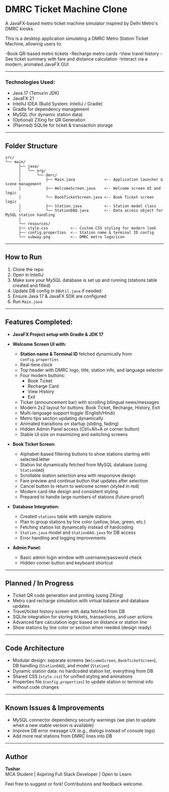 # DMRC Ticket Machine Clone

A JavaFX-based metro ticket machine simulator inspired by Delhi Metro's DMRC kiosks.

This is a desktop application simulating a DMRC Metro Station Ticket Machine, allowing users to:

-Book QR-based metro tickets
-Recharge metro cards
-View travel history
-See ticket summary with fare and distance calculation
-Interact via a modern, animated JavaFX GUI

---

### Technologies Used:

- Java 17 (Temurin JDK)
- JavaFX 21
- IntelliJ IDEA (Build System: IntelliJ / Gradle)
- Gradle for dependency management
- MySQL (for dynamic station data)
- (Optional) ZXing for QR Generation
- (Planned) SQLite for ticket & transaction storage

---

## Folder Structure
```
src/
└── main/
      ├── java/
      │   └── org/
      │       └── dmrc/
      │           ├── Main.java             <-- Application launcher & scene management
      │           ├── WelcomeScreen.java    <-- Welcome screen UI and logic
      │           └── BookTicketScreen.java <-- Book Ticket screen logic
      │           ├── Station.java          <-- Station model class
      │           └── StationDAO.java       <-- Data access object for MySQL station handling
      │ 
      └── resources/
      ├── style.css          <-- Custom CSS styling for modern look
      ├── config.properties  <-- Station name & terminal ID config
      └── subway.png         <-- DMRC metro logo/icon
```

---

## How to Run

1. Clone the repo
2. Open in IntelliJ
3. Make sure your MySQL database is set up and running (stations table created and filled)
4. Update DB config in `DBUtil.java` if needed
5. Ensure Java 17 & JavaFX SDK are configured
6. Run `Main.java`

---

## Features Completed:

- **JavaFX Project setup with Gradle & JDK 17**
- **Welcome Screen UI with:**
    - **Station name & Terminal ID** fetched dynamically from `config.properties`
    - Real-time clock
    - Top header with DMRC logo, title, station info, and language selector
    - Four modern buttons:
        - Book Ticket
        - Recharge Card
        - View History
        - Exit
    - Ticker (announcement bar) with scrolling bilingual news/messages
    - Modern 2x2 layout for buttons: Book Ticket, Recharge, History, Exit
    - Multi-language support toggle (English/Hindi)
    - Metro tips section updating dynamically
    - Animated transitions on startup (sliding, fading)
    - Hidden Admin Panel access (Ctrl+Alt+A or corner button)
    - Stable UI size on maximizing and switching screens

- **Book Ticket Screen**:
  - Alphabet-based filtering buttons to show stations starting with selected letter
  - Station list dynamically fetched from MySQL database (using `StationDAO`)
  - Scrollable station selection area with responsive design
  - Fare preview and continue button that updates after selection
  - Cancel button to return to welcome screen (styled in red)
  - Modern card-like design and consistent styling
  - Prepared to handle large numbers of stations (future-proof)

- **Database Integration:**
  - Created `stations` table with sample stations
  - Plan to group stations by line color (yellow, blue, green, etc.)
  - Fetching station list dynamically instead of hardcoding
  - `Station.java` model and `StationDAO.java` for DB access
  - Error handling and logging improvements

- **Admin Panel:**
  - Basic admin login window with username/password check
  - Hidden corner button and keyboard shortcut
---

## Planned / In Progress

- Ticket QR code generation and printing (using ZXing)
- Metro card recharge simulation with virtual balance and database updates
- Travel/ticket history screen with data fetched from DB
- SQLite integration for storing tickets, transactions, and user actions
- Advanced fare calculation logic based on distance or station line
- Show stations by line color or section when needed (design ready)

---

## Code Architecture

- Modular design: separate screens (`WelcomeScreen`, `BookTicketScreen`), DB handling (`StationDAO`), and model (`Station`)
- Dynamic station data: no hardcoded station list, everything from DB
- Shared CSS (`style.css`) for unified styling and animations
- Properties file (`config.properties`) to update station or terminal info without code changes

---

## Known Issues & Improvements

- MySQL connector dependency security warnings (we plan to update when a new stable version is available)
- Improve DB error message UX (e.g., dialogs instead of console logs)
- Add more real stations from DMRC lines into DB


---

## Author

**Tushar**  
MCA Student | Aspiring Full Stack Developer | Open to Learn

Feel free to suggest or fork! Contributions and feedback welcome.